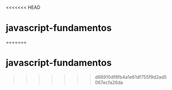 <<<<<<< HEAD
# javascript-fundamentos
=======
# javascript-fundamentos
>>>>>>> d68910df8fb4a1e61df755f9d2ad5067ecfa26da
